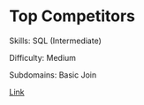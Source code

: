 # Top Competitors

Skills: SQL (Intermediate)

Difficulty: Medium

Subdomains: Basic Join

[Link](https://www.hackerrank.com/challenges/full-score)
